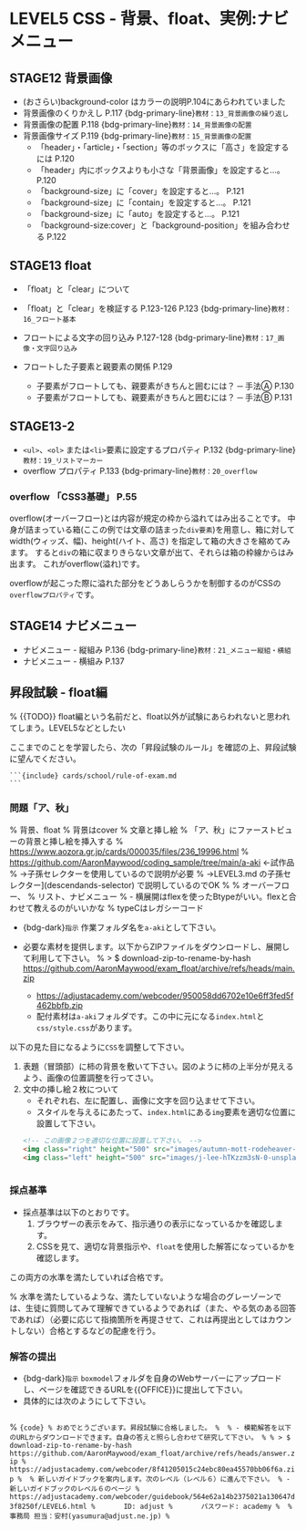# LEVEL5 CSS - 背景、float、実例:ナビメニュー

## STAGE12 背景画像

- (おさらい)background-color はカラーの説明P.104にあらわれていました
- 背景画像のくりかえし P.117 {bdg-primary-line}`教材：13_背景画像の繰り返し`
- 背景画像の配置 P.118 {bdg-primary-line}`教材：14_背景画像の配置`
- 背景画像サイズ P.119 {bdg-primary-line}`教材：15_背景画像の配置`
  - 「header」・「article」・「section」等のボックスに「高さ」を設定するには P.120
  - 「header」内にボックスよりも小さな「背景画像」を設定すると…。 P.120
  - 「background-size」に「cover」を設定すると…。 P.121
  - 「background-size」に「contain」を設定すると…。 P.121
  - 「background-size」に「auto」を設定すると…。 P.121
  - 「background-size:cover」と「background-position」を組み合わせる P.122

## STAGE13 float

- 「float」と「clear」について
- 「float」と「clear」を検証する P.123-126 P.123 {bdg-primary-line}`教材：16_フロート基本`
- フロートによる文字の回り込み P.127-128 {bdg-primary-line}`教材：17_画像・文字回り込み`

- フロートした子要素と親要素の関係 P.129
  - 子要素がフロートしても、親要素がきちんと囲むには？ ─ 手法Ⓐ  P.130
  - 子要素がフロートしても、親要素がきちんと囲むには？ ─ 手法Ⓑ  P.131

## STAGE13-2

- `<ul>`、`<ol>` または`<li>`要素に設定するプロパティ P.132 {bdg-primary-line}`教材：19_リストマーカー`
- overflow プロパティ P.133 {bdg-primary-line}`教材：20_overflow`
### overflow 「CSS3基礎」 P.55

overflow(オーバーフロー)とは内容が規定の枠から溢れてはみ出ることです。
中身が詰まっている箱(ここの例では文章の詰まった`div要素`)を用意し、箱に対してwidth(ウィッズ、幅)、height(ハイト、高さ) を指定して箱の大きさを縮めてみます。
すると`div`の箱に収まりきらない文章が出て、それらは箱の枠線からはみ出ます。
これがoverflow(溢れ)です。

overflowが起こった際に溢れた部分をどうあしらうかを制御するのがCSSの`overflowプロパティ`です。


## STAGE14 ナビメニュー

- ナビメニュー - 縦組み P.136 {bdg-primary-line}`教材：21_メニュー縦組・横組`
- ナビメニュー - 横組み P.137

## 昇段試験 - float編

% {{TODO}} float編という名前だと、float以外が試験にあらわれないと思われてしまう。LEVEL5などとしたい

ここまでのことを学習したら、次の「昇段試験のルール」を確認の上、昇段試験に望んでください。
````{dropdown} クリックして昇段試験のルールを確認する（退校となる場合の説明があります）
```{include} cards/school/rule-of-exam.md
```
````

### 問題「ア、秋」
% 背景、float
% 背景はcover
% 文章と挿し絵
% 「ア、秋」にファーストビューの背景と挿し絵を挿入する
% https://www.aozora.gr.jp/cards/000035/files/236_19996.html 
% https://github.com/AaronMaywood/coding_sample/tree/main/a-aki	←試作品
% 	→子孫セレクターを使用しているので説明が必要
% 		→LEVEL3.md の子孫セレクター](descendands-selector) で説明しているのでOK
% 
% オーバーフロー、
% リスト、ナビメニュー
% - 横展開はflexを使ったBtypeがいい。flexと合わせて教えるのがいいかな
% 	typeCはレガシーコード

- {bdg-dark}`指示` 作業フォルダ名を`a-aki`として下さい。

- 必要な素材を提供します。以下からZIPファイルをダウンロードし、展開して利用して下さい。
  % > $ download-zip-to-rename-by-hash https://github.com/AaronMaywood/exam_float/archive/refs/heads/main.zip
  - https://adjustacademy.com/webcoder/950058dd6702e10e6ff3fed5f462bbfb.zip
  - 配付素材は`a-aki`フォルダです。この中に元になる`index.html`と`css/style.css`があります。

以下の見た目になるように`CSS`を調整して下さい。
  1. 表題（冒頭部）に柿の背景を敷いて下さい。図のように柿の上半分が見えるよう、画像の位置調整を行ってさい。
  2. 文中の挿し絵２枚について
		- それぞれ右、左に配置し、画像に文字を回り込ませて下さい。
		- スタイルを与えるにあたって、`index.html`にある`img`要素を適切な位置に設置して下さい。
		```html
		<!-- この画像２つを適切な位置に設置して下さい。 -->
		<img class="right" height="500" src="images/autumn-mott-rodeheaver-SPd9CSoWCkY-unsplash.jpg" alt="">
		<img class="left" height="500" src="images/j-lee-hTKzzm3sN-0-unsplash.jpg" alt="">
		```
```{figure} https://i.gyazo.com/cdf19cb0983323856c9f5b86f2f541c2.png
```

### 採点基準

- 採点基準は以下のとおりです。
	1. ブラウザーの表示をみて、指示通りの表示になっているかを確認します。
	2. CSSを見て、適切な背景指示や、`float`を使用した解答になっているかを確認します。

この両方の水準を満たしていれば合格です。

% 水準を満たしているような、満たしていないような場合のグレーゾーンでは、生徒に質問してみて理解できているようであれば（また、やる気のある回答であれば）（必要に応じて指摘箇所を再提させて、これは再提出としてはカウントしない）合格とするなどの配慮を行う。

### 解答の提出

- {bdg-dark}`指示` `boxmodel`フォルダを自身のWebサーバーにアップロードし、ページを確認できるURLを{{OFFICE}}に提出して下さい。
- 具体的には次のようにして下さい。
	```{include} cards/school/filling.md
	```

% ```{code}
% おめでとうございます。昇段試験に合格しました。
% 
% - 模範解答を以下のURLからダウンロードできます。自身の答えと照らし合わせて研究して下さい。
% % > $ download-zip-to-rename-by-hash https://github.com/AaronMaywood/exam_float/archive/refs/heads/answer.zip
% 	https://adjustacademy.com/webcoder/8f41205015c24ebc80ea45570bb06f6a.zip
% 
% 新しいガイドブックを案内します。次のレベル（レベル６）に進んで下さい。
% - 新しいガイドブックのレベル６のページ
%	https://adjustacademy.com/webcoder/guidebook/564e62a14b2375021a130647d3f8250f/LEVEL6.html
%   	ID: adjust
%   	パスワード: academy
% 
% 事務局 担当：安村(yasumura@adjust.ne.jp)
% ```
